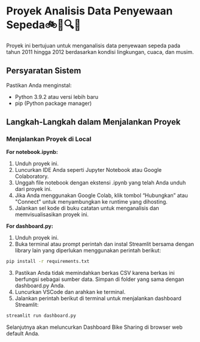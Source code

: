 # Proyek Analisis Data Penyewaan Sepeda🚲📝🔍✨

Proyek ini bertujuan untuk menganalisis data penyewaan sepeda pada tahun 2011 hingga 2012 berdasarkan kondisi lingkungan, cuaca, dan musim.

## Persyaratan Sistem

Pastikan Anda menginstal:

- Python 3.9.2 atau versi lebih baru
- pip (Python package manager)

## Langkah-Langkah dalam Menjalankan Proyek

### Menjalankan Proyek di Local

**For notebook.ipynb:**
1. Unduh proyek ini.
2. Luncurkan IDE Anda seperti Jupyter Notebook atau Google Colaboratory.
3. Unggah file notebook dengan ekstensi .ipynb yang telah Anda unduh dari proyek ini.
4. Jika Anda menggunakan Google Colab, klik tombol “Hubungkan” atau "Connect" untuk menyambungkan ke runtime yang dihosting.
5. Jalankan sel kode di buku catatan untuk menganalisis dan memvisualisasikan proyek ini.

**For dashboard.py:**

1. Unduh proyek ini.
2. Buka terminal atau prompt perintah dan instal Streamlit bersama dengan library lain yang diperlukan menggunakan perintah berikut: 

```bash
pip install -r requirements.txt
```
3. Pastikan Anda tidak memindahkan berkas CSV karena berkas ini berfungsi sebagai sumber data. Simpan di folder yang sama dengan dashboard.py Anda.
4. Luncurkan VSCode dan arahkan ke terminal.
5. Jalankan perintah berikut di terminal untuk menjalankan dashboard Streamlit:

```bash
streamlit run dashboard.py
```
Selanjutnya akan meluncurkan Dashboard Bike Sharing di browser web default Anda.
